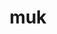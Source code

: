 ---
id: 89
title: muk
types: [poison]
image: https://raw.githubusercontent.com/PokeAPI/sprites/master/sprites/pokemon/89.png
---